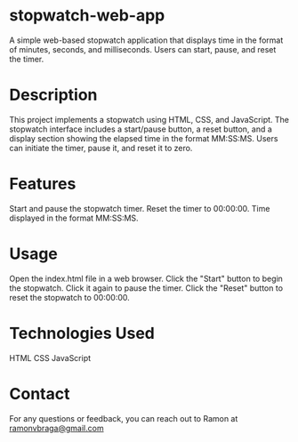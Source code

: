 # stopwatch-web-app
A simple web-based stopwatch application that displays time in the format of minutes, seconds, and milliseconds. Users can start, pause, and reset the timer.

# Description
This project implements a stopwatch using HTML, CSS, and JavaScript. The stopwatch interface includes a start/pause button, a reset button, and a display section showing the elapsed time in the format MM:SS:MS. Users can initiate the timer, pause it, and reset it to zero.

# Features
Start and pause the stopwatch timer.
Reset the timer to 00:00:00.
Time displayed in the format MM:SS:MS.

# Usage
Open the index.html file in a web browser.
Click the "Start" button to begin the stopwatch. Click it again to pause the timer.
Click the "Reset" button to reset the stopwatch to 00:00:00.

# Technologies Used
HTML CSS JavaScript

# Contact
For any questions or feedback, you can reach out to Ramon at ramonvbraga@gmail.com
